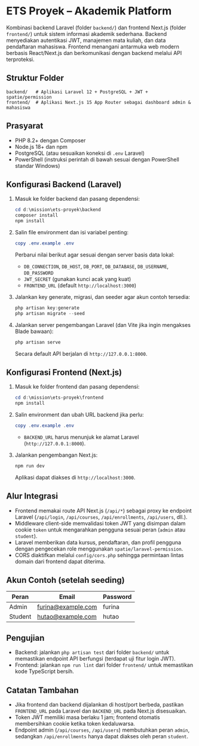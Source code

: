 # ETS Proyek – Akademik Platform

Kombinasi backend Laravel (folder `backend/`) dan frontend Next.js (folder `frontend/`) untuk sistem informasi akademik sederhana. Backend menyediakan autentikasi JWT, manajemen mata kuliah, dan data pendaftaran mahasiswa. Frontend menangani antarmuka web modern berbasis React/Next.js dan berkomunikasi dengan backend melalui API terproteksi.

## Struktur Folder

```
backend/   # Aplikasi Laravel 12 + PostgreSQL + JWT + spatie/permission
frontend/  # Aplikasi Next.js 15 App Router sebagai dashboard admin & mahasiswa
```

## Prasyarat

- PHP 8.2+ dengan Composer
- Node.js 18+ dan npm
- PostgreSQL (atau sesuaikan koneksi di `.env` Laravel)
- PowerShell (instruksi perintah di bawah sesuai dengan PowerShell standar Windows)

## Konfigurasi Backend (Laravel)

1. Masuk ke folder backend dan pasang dependensi:
   ```powershell
   cd d:\mission\ets-proyek\backend
   composer install
   npm install
   ```

2. Salin file environment dan isi variabel penting:
   ```powershell
   copy .env.example .env
   ```
   Perbarui nilai berikut agar sesuai dengan server basis data lokal:
   - `DB_CONNECTION`, `DB_HOST`, `DB_PORT`, `DB_DATABASE`, `DB_USERNAME`, `DB_PASSWORD`
   - `JWT_SECRET` (gunakan kunci acak yang kuat)
   - `FRONTEND_URL` (default `http://localhost:3000`)

3. Jalankan key generate, migrasi, dan seeder agar akun contoh tersedia:
   ```powershell
   php artisan key:generate
   php artisan migrate --seed
   ```

4. Jalankan server pengembangan Laravel (dan Vite jika ingin mengakses Blade bawaan):
   ```powershell
   php artisan serve
   ```
   Secara default API berjalan di `http://127.0.0.1:8000`.

## Konfigurasi Frontend (Next.js)

1. Masuk ke folder frontend dan pasang dependensi:
   ```powershell
   cd d:\mission\ets-proyek\frontend
   npm install
   ```

2. Salin environment dan ubah URL backend jika perlu:
   ```powershell
   copy .env.example .env
   ```
   - `BACKEND_URL` harus menunjuk ke alamat Laravel (`http://127.0.0.1:8000`).

3. Jalankan pengembangan Next.js:
   ```powershell
   npm run dev
   ```
   Aplikasi dapat diakses di `http://localhost:3000`.

## Alur Integrasi

- Frontend memakai route API Next.js (`/api/*`) sebagai proxy ke endpoint Laravel (`/api/login`, `/api/courses`, `/api/enrollments`, `/api/users`, dll.).
- Middleware client-side memvalidasi token JWT yang disimpan dalam cookie `token` untuk mengarahkan pengguna sesuai peran (`admin` atau `student`).
- Laravel memberikan data kursus, pendaftaran, dan profil pengguna dengan pengecekan role menggunakan `spatie/laravel-permission`.
- CORS diaktifkan melalui `config/cors.php` sehingga permintaan lintas domain dari frontend dapat diterima.

## Akun Contoh (setelah seeding)

| Peran   | Email               | Password |
|---------|---------------------|----------|
| Admin   | furina@example.com  | furina   |
| Student | hutao@example.com   | hutao    |

## Pengujian

- Backend: jalankan `php artisan test` dari folder `backend/` untuk memastikan endpoint API berfungsi (terdapat uji fitur login JWT).
- Frontend: jalankan `npm run lint` dari folder `frontend/` untuk memastikan kode TypeScript bersih.

## Catatan Tambahan

- Jika frontend dan backend dijalankan di host/port berbeda, pastikan `FRONTEND_URL` pada Laravel dan `BACKEND_URL` pada Next.js disesuaikan.
- Token JWT memiliki masa berlaku 1 jam; frontend otomatis membersihkan cookie ketika token kedaluwarsa.
- Endpoint admin (`/api/courses`, `/api/users`) membutuhkan peran `admin`, sedangkan `/api/enrollments` hanya dapat diakses oleh peran `student`.
